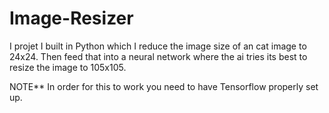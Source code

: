 # Image-Resizer

I projet I built in Python which I reduce the image size of an cat image to 24x24. Then feed that into a neural network where the ai tries its best to resize the image to 105x105.

NOTE** In order for this to work you need to have Tensorflow properly set up. 
